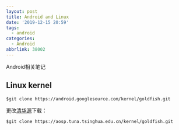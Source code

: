 ```yaml
---
layout: post
title: Android and Linux
date: '2019-12-15 20:59'
tags:
  - android
categories:
  - Android
abbrlink: 38002
---
```


Android相关笔记

<!--more-->

## Linux kernel

``` shell
$git clone https://android.googlesource.com/kernel/goldfish.git
```

更改[清华源](https://mirrors.tuna.tsinghua.edu.cn/help/AOSP/)下载：

``` shell
$git clone https://aosp.tuna.tsinghua.edu.cn/kernel/goldfish.git
```
